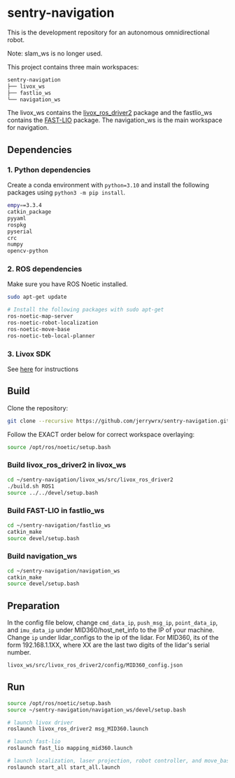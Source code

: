 # sentry-navigation

This is the development repository for an autonomous omnidirectional robot.

Note: slam_ws is no longer used.

This project contains three main workspaces:

```bash
sentry-navigation
├── livox_ws
├── fastlio_ws
└── navigation_ws
```

The livox_ws contains the [livox_ros_driver2](https://github.com/Livox-SDK/livox_ros_driver2) package and the fastlio_ws contains the [FAST-LIO](https://github.com/hku-mars/FAST_LIO) package. The navigation_ws is the main workspace for navigation.

## Dependencies

### 1. Python dependencies

Create a conda environment with `python=3.10` and install the following packages using `python3 -m pip install`.

```bash
empy==3.3.4
catkin_package
pyyaml
rospkg
pyserial
crc
numpy
opencv-python
```

### 2. ROS dependencies

Make sure you have ROS Noetic installed.

```bash
sudo apt-get update

# Install the following packages with sudo apt-get
ros-noetic-map-server
ros-noetic-robot-localization
ros-noetic-move-base
ros-noetic-teb-local-planner
```

### 3. Livox SDK

See [here](https://github.com/Livox-SDK/Livox-SDK2/blob/master/README.md) for instructions

## Build

Clone the repository:

```bash
git clone --recursive https://github.com/jerrywrx/sentry-navigation.git
```

Follow the EXACT order below for correct workspace overlaying:

```bash
source /opt/ros/noetic/setup.bash
```

### Build livox_ros_driver2 in livox_ws

```bash
cd ~/sentry-navigation/livox_ws/src/livox_ros_driver2
./build.sh ROS1
source ../../devel/setup.bash
```

### Build FAST-LIO in fastlio_ws

```bash
cd ~/sentry-navigation/fastlio_ws
catkin_make
source devel/setup.bash
```

### Build navigation_ws

```bash
cd ~/sentry-navigation/navigation_ws
catkin_make
source devel/setup.bash
```

## Preparation

In the config file below, change `cmd_data_ip`, `push_msg_ip`, `point_data_ip`, and `imu_data_ip` under MID360/host_net_info to the IP of your machine. Change `ip` under lidar_configs to the ip of the lidar. For MID360, its of the form 192.168.1.1XX, where XX are the last two digits of the lidar's serial number.

```bash
livox_ws/src/livox_ros_driver2/config/MID360_config.json
```

## Run

```bash
source /opt/ros/noetic/setup.bash
source ~/sentry-navigation/navigation_ws/devel/setup.bash

# launch livox driver
roslaunch livox_ros_driver2 msg_MID360.launch

# launch fast-lio
roslaunch fast_lio mapping_mid360.launch

# launch localization, laser projection, robot controller, and move_base
roslaunch start_all start_all.launch
```
